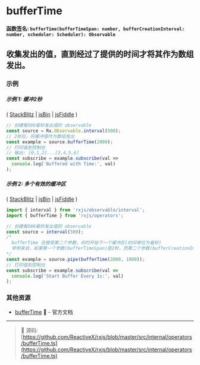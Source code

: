 # bufferTime

#### 函数签名: `bufferTime(bufferTimeSpan: number, bufferCreationInterval: number, scheduler: Scheduler): Observable`

## 收集发出的值，直到经过了提供的时间才将其作为数组发出。

### 示例

##### 示例 1: 缓冲2秒

( [StackBlitz](https://stackblitz.com/edit/typescript-9dbkwq?file=index.ts&devtoolsheight=50) | [jsBin](http://jsbin.com/bafakiyife/1/edit?js,console) |
[jsFiddle](https://jsfiddle.net/btroncone/vx7vwg01/) )

```js
// 创建每500毫秒发出值的 observable
const source = Rx.Observable.interval(500);
// 2秒后，将缓冲值作为数组发出
const example = source.bufferTime(2000);
// 打印值到控制台
// 输出: [0,1,2]...[3,4,5,6]
const subscribe = example.subscribe(val =>
  console.log('Buffered with Time:', val)
);
```

##### 示例 2: 多个有效的缓冲区

( [StackBlitz](https://stackblitz.com/edit/typescript-n9btgb?file=index.ts&devtoolsheight=50) | [jsBin](http://jsbin.com/tadiwiniri/1/edit?js,console) |
[jsFiddle](https://jsfiddle.net/btroncone/7k4ygj1x/) )

```js
import { interval } from 'rxjs/observable/interval';
import { bufferTime } from 'rxjs/operators';

// 创建每500毫秒发出值的 observable
const source = interval(500);
/*
  bufferTime 还接受第二个参数，何时开始下一个缓冲区(时间单位为毫秒)
  举例来说，如果第一个参数(bufferTimeSpan)是2秒，而第二个参数(bufferCreationInterval)是1秒:
*/
const example = source.pipe(bufferTime(2000, 1000));
// 打印值到控制台
const subscribe = example.subscribe(val =>
  console.log('Start Buffer Every 1s:', val)
);
```

### 其他资源

* [bufferTime](http://cn.rx.js.org/class/es6/Observable.js~Observable.html#instance-method-bufferTime) :newspaper: - 官方文档

---
> :file_folder: 源码:  [https://github.com/ReactiveX/rxjs/blob/master/src/internal/operators/bufferTime.ts](https://github.com/ReactiveX/rxjs/blob/master/src/internal/operators/bufferTime.ts)
